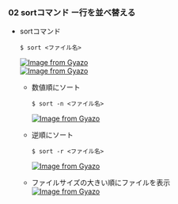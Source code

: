 ### 02 sortコマンド ー行を並べ替える
- sortコマンド
  ```
  $ sort <ファイル名>
  ```
  [![Image from Gyazo](https://i.gyazo.com/029cff4ba01277b3c5ad176f87561bc6.png)](https://gyazo.com/029cff4ba01277b3c5ad176f87561bc6)<br>
  [![Image from Gyazo](https://i.gyazo.com/2025627adb49b9057f374a429791b21b.png)](https://gyazo.com/2025627adb49b9057f374a429791b21b)

  - 数値順にソート
    ```
    $ sort -n <ファイル名>
    ```
    [![Image from Gyazo](https://i.gyazo.com/9ac7dab2a1fc08a76648ac58b4c39d73.png)](https://gyazo.com/9ac7dab2a1fc08a76648ac58b4c39d73)

  - 逆順にソート
    ```
    $ sort -r <ファイル名>
    ```
    [![Image from Gyazo](https://i.gyazo.com/8edbbe25731093a16b85986bce682a04.png)](https://gyazo.com/8edbbe25731093a16b85986bce682a04)

  - ファイルサイズの大きい順にファイルを表示<br>
    [![Image from Gyazo](https://i.gyazo.com/96be2ca2338d0c2bc649d0117007b68c.png)](https://gyazo.com/96be2ca2338d0c2bc649d0117007b68c)
